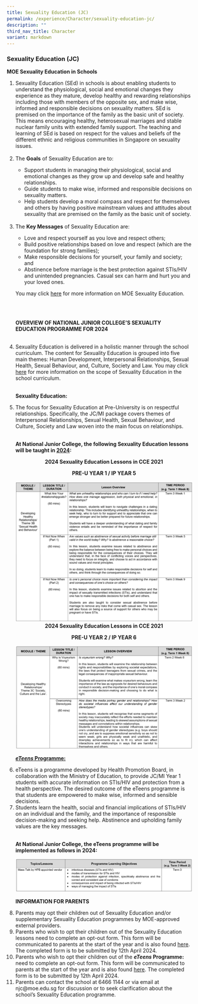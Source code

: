 ```yaml
---
title: Sexuality Education (JC)
permalink: /experience/Character/sexuality-education-jc/
description: ""
third_nav_title: Character
variant: markdown
---
```

### Sexuality Education (JC)

<b>MOE Sexuality Education in Schools</b>
<ol>

<li>Sexuality Education (SEd) in schools is about enabling students to understand the physiological, social and emotional changes they experience as they mature, develop healthy and rewarding relationships including those with members of the opposite sex, and make wise, informed and responsible decisions on sexuality matters. SEd is premised on the importance of the family as the basic unit of society. This means encouraging healthy, heterosexual marriages and stable nuclear family units with extended family support. The teaching and learning of SEd is based on respect for the values and beliefs of the different ethnic and religious communities in Singapore on sexuality issues.</li>

<br>

<li>The <b>Goals</b> of Sexuality Education are to:</li>
<ul>
<li>Support students in managing their physiological, social and emotional changes as they grow up and develop safe and healthy relationships.</li>
<li>Guide students to make wise, informed and responsible decisions on sexuality matters.</li>
<li>Help students develop a moral compass and respect for themselves and others by having positive mainstream values and attitudes about sexuality that are premised on the family as the basic unit of society.</li>
</ul>

<br>
	
<li>The <b>Key Messages</b> of Sexuality Education are:</li>
<ul>
<li>Love and respect yourself as you love and respect others;</li>
<li>Build positive relationships based on love and respect (which are the foundation for strong families);</li>
<li>Make responsible decisions for yourself, your family and society; and</li>
<li>Abstinence before marriage is the best protection against STIs/HIV and unintended pregnancies. Casual sex can harm and hurt you and your loved ones.</li>
</ul>

You may click <a href="https://go.gov.sg/moe-sexuality-education">here</a> for more information on MOE Sexuality Education.

<br>
<br>

<b>OVERVIEW OF NATIONAL JUNIOR COLLEGE’S SEXUALITY EDUCATION PROGRAMME FOR 2024</b>

<br>
	
<li>Sexuality Education is delivered in a holistic manner through the school curriculum. The content for Sexuality Education is grouped into five main themes: Human Development, Interpersonal Relationships, Sexual Health, Sexual Behaviour, and, Culture, Society and Law. You may click <a href="https://go.gov.sg/moe-sexuality-education-scope">here</a> for more information on the scope of Sexuality Education in the school curriculum.</li>

<br>

<b>Sexuality Education:</b>

<li>The focus for Sexuality Education at Pre-University is on respectful relationships. Specifically, the JC/MI package covers themes of Interpersonal Relationships, Sexual Health, Sexual Behaviour, and Culture, Society and Law woven into the main focus on relationships.</li>

<br>

<b>At National Junior College, the following Sexuality Education lessons will be taught in <u>2024</u>:</b>

<center> <b>2024 Sexuality Education Lessons in CCE 2021</b><br>

<b> PRE-U YEAR 1 / IP YEAR 5 </b> </center>

<img alt="Description of the image" src="/images/For%20Sexual%20Education%20JC%20&amp;%20Sec/JC_2.jpg">

<center> <b>2024 Sexuality Education Lessons in CCE 2021</b><br>

<b> PRE-U YEAR 2 / IP YEAR 6 </b> </center>

<img alt="Description of the image" src="/images/For%20Sexual%20Education%20JC%20&amp;%20Sec/JC_1.jpg">

	
<br>

<b><u> <i>eTeens</i> Programme: </u></b> 

<li>eTeens is a programme developed by Health Promotion Board, in collaboration with the Ministry of Education, to provide JC/MI Year 1 students with accurate information on STIs/HIV and protection from a health perspective. The desired outcome of the eTeens programme is that students are empowered to make wise, informed and sensible decisions.</li>

<li>Students learn the health, social and financial implications of STIs/HIV on an individual and the family, and the importance of responsible decision-making and seeking help. Abstinence and upholding family values are the key messages.</li>
	
<br>


<b>At National Junior College, the eTeens programme will be implemented as follows in 2024:</b>

<img alt="Description of the image" src="/images/For%20Sexual%20Education%20JC%20&amp;%20Sec/eTeens.png">

<br>

<b>INFORMATION FOR PARENTS</b>

<li>Parents may opt their children out of Sexuality Education and/or supplementary Sexuality Education programmes by MOE-approved external providers.</li>

<li>Parents who wish to opt their children out of the Sexuality Education lessons need to complete an opt-out form. This form will be communicated to parents at the start of the year and is also found <a href="https://form.gov.sg/65b0d83d2f6c2880eb08018b">here</a>. The completed form is to be submitted by 12th April 2024.</li>

<li>Parents who wish to opt their children out of the <b> <i>eTeens</i> Programme: </b> need to complete an opt-out form. This form will be communicated to parents at the start of the year and is also found <a href="https://form.gov.sg/65b0d9577ed92f9250dadb36">here</a>. The completed form is to be submitted by 12th April 2024.</li>

<li>Parents can contact the school at 6466 1144 or via email at njc@moe.edu.sg for discussion or to seek clarification about the school’s Sexuality Education programme.</li></ol>